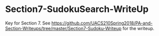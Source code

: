 # Section7-SudokuSearch-WriteUp 

Key for Section 7.  See
https://github.com/UACS210Spring2018/PA-and-Section-Writeups/tree/master/Section7-Sudoku-Writeup
for the writeup.
